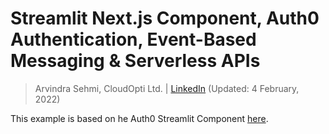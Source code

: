 # Streamlit Next.js Component, Auth0 Authentication, Event-Based Messaging & Serverless APIs

> Arvindra Sehmi, CloudOpti Ltd. | [LinkedIn](https://www.linkedin.com/in/asehmi/)
> (Updated: 4 February, 2022)

This example is based on he Auth0 Streamlit Component [here](https://github.com/asehmi/Data-Science-Meetup-Oxford/tree/master/StreamlitComponent).